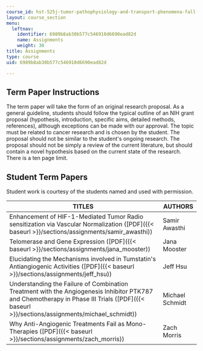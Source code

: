 ```yaml
---
course_id: hst-525j-tumor-pathophysiology-and-transport-phenomena-fall-2005
layout: course_section
menu:
  leftnav:
    identifier: 6989b8ab30b577c546910d6690ead82d
    name: Assignments
    weight: 30
title: Assignments
type: course
uid: 6989b8ab30b577c546910d6690ead82d

---
```


Term Paper Instructions
-----------------------

The term paper will take the form of an original research proposal. As a general guideline, students should follow the typical outline of an NIH grant proposal (hypothesis, introduction, specific aims, detailed methods, references), although exceptions can be made with our approval. The topic must be related to cancer research and is chosen by the student. The proposal should not be similar to the student's ongoing research. The proposal should not be simply a review of the current literature, but should contain a novel hypothesis based on the current state of the research. There is a ten page limit.

Student Term Papers
-------------------

Student work is courtesy of the students named and used with permission.

| TITLES | AUTHORS |
| --- | --- |
| Enhancement of HIF-1-Mediated Tumor Radio sensitization via Vascular Normalization ([PDF]({{< baseurl >}}/sections/assignments/samir_awasthi)) | Samir Awasthi |
| Telomerase and Gene Expression ([PDF]({{< baseurl >}}/sections/assignments/jana_mooster)) | Jana Mooster |
| Elucidating the Mechanisms involved in Tumstatin's Antiangiogenic Activities ([PDF]({{< baseurl >}}/sections/assignments/jeff_hsu)) | Jeff Hsu |
| Understanding the Failure of Combination Treatment with the Angiogenesis Inhibitor PTK787 and Chemotherapy in Phase III Trials ([PDF]({{< baseurl >}}/sections/assignments/michael_schmidt)) | Michael Schmidt |
| Why Anti-Angiogenic Treatments Fail as Mono-Therapies ([PDF]({{< baseurl >}}/sections/assignments/zach_morris)) | Zach Morris